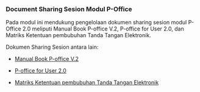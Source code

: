 ### **Document Sharing Sesion Modul P-Office** 

Pada modul ini mendukung pengelolaan dokumen sharing sesion modul P-Office 2.0 meliputi Manual Book P-office V.2, P-office for User 2.0, dan Matriks Ketentuan pembubuhan Tanda Tangan Elektronik. 

Dokumen Sharing Sesion antara lain: 

- [Manual Book P-office V.2](https://ptptmn-my.sharepoint.com/personal/putri_rizqiandini_pertamina_com/_layouts/15/onedrive.aspx?id=%2Fpersonal%2Fputri%5Frizqiandini%5Fpertamina%5Fcom%2FDocuments%2FP%2DOffice%20%26%20P%2DSign%2FManual%20Book%20Poffice%20V%2E2%2Epdf&parent=%2Fpersonal%2Fputri%5Frizqiandini%5Fpertamina%5Fcom%2FDocuments%2FP%2DOffice%20%26%20P%2DSign)

- [P-office for User 2.0](https://ptptmn-my.sharepoint.com/:b:/r/personal/putri_rizqiandini_pertamina_com/Documents/P-Office%20%26%20P-Sign/P-Office%20for%20User%202.0.pdf?csf=1&web=1&e=cE1JgT)

- [Matriks Ketentuan pembubuhan Tanda Tangan Elektronik](https://ptptmn-my.sharepoint.com/:b:/r/personal/putri_rizqiandini_pertamina_com/Documents/P-Office%20%26%20P-Sign/MATRIKS%20KETENTUAN%20PEMBUBUHAN%20TANDA%20TANGAN%20ELEKTRONIK.pdf?csf=1&web=1&e=UL9AG6)